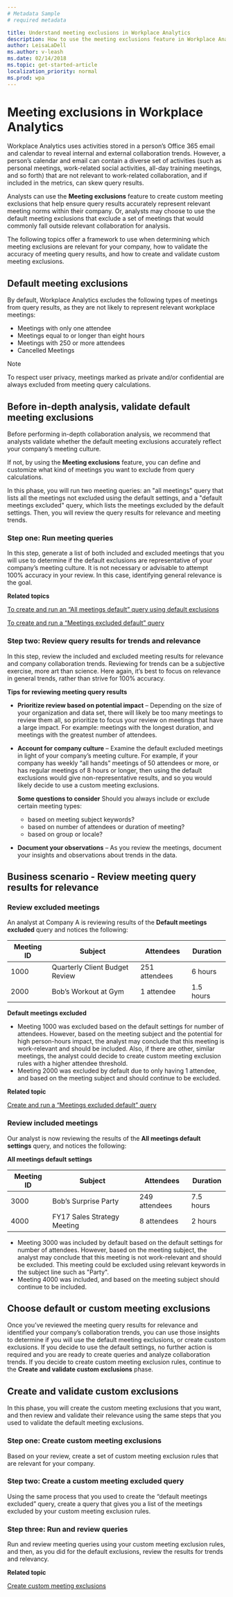 ```yaml
---
# Metadata Sample
# required metadata

title: Understand meeting exclusions in Workplace Analytics
description: How to use the meeting exclusions feature in Workplace Analytics. 
author: LeisaLaDell
ms.author: v-leash
ms.date: 02/14/2018
ms.topic: get-started-article
localization_priority: normal 
ms.prod: wpa
---
```

# Meeting exclusions in Workplace Analytics

Workplace Analytics uses activities stored in a person’s Office 365 email and calendar to reveal internal and external collaboration trends. However, a person’s calendar and email can contain a diverse set of activities (such as personal meetings, work-related social activities, all-day training meetings, and so forth) that are not relevant to work-related collaboration, and if included in the metrics, can skew query results.

Analysts can use the **Meeting exclusions** feature to create custom meeting exclusions that help ensure query results accurately represent relevant meeting norms within their company. Or, analysts may choose to use the default meeting exclusions that exclude a set of meetings that would commonly fall outside relevant collaboration for analysis.

The following topics offer a framework to use when determining which meeting exclusions are relevant for your company, how to validate the accuracy of meeting query results, and how to create and validate custom meeting exclusions.
## Default meeting exclusions
By default, Workplace Analytics excludes the following types of meetings from query results, as they are not likely to represent relevant workplace meetings:
* Meetings with only one attendee
* Meetings equal to or longer than eight hours
* Meetings with 250 or more attendees
* Cancelled Meetings

> [!Note]
 To respect user privacy, meetings marked as private and/or confidential are always excluded from meeting query calculations.

## Before in-depth analysis, validate default meeting exclusions
Before performing in-depth collaboration analysis, we recommend that analysts validate whether the default meeting exclusions accurately reflect your company’s meeting culture.

If not, by using the **Meeting exclusions** feature, you can define and customize what kind of meetings you want to exclude from query calculations.

In this phase, you will run two meeting queries: an "all meetings" query that lists all the meetings not excluded using the default settings, and a "default meetings excluded" query, which lists the meetings excluded by the default settings. Then, you will review the query results for relevance and meeting trends.

### Step one: Run meeting queries
In this step, generate a list of both included and excluded meetings that you will use to determine if the default exclusions are representative of your company’s meeting culture. It is not necessary or advisable to attempt 100% accuracy in your review. In this case, identifying general relevance is the goal.

**Related topics**

[To create and run an “All meetings default” query using default exclusions](Create-custom-meeting-exclusions-rules.md#create-and-run-an-all-meetings-default-query-using-default-meeting-exclusions) 

[To create and run a “Meetings excluded default” query](Create-custom-meeting-exclusions-rules.md#create-and-run-a-meetings-excluded-default-query) 

### Step two: Review query results for trends and relevance
In this step, review the included and excluded meeting results for relevance and company collaboration trends. Reviewing for trends can be a subjective exercise, more art than science. Here again, it’s best to focus on relevance in general trends, rather than strive for 100% accuracy.

**Tips for reviewing meeting query results**

* **Prioritize review based on potential impact** – Depending on the size of your organization and data set, there will likely be too many meetings to review them all, so prioritize to focus your review on meetings that have a large impact. For example: meetings with the longest duration, and meetings with the greatest number of attendees.

* **Account for company culture** – Examine the default excluded meetings in light of your company’s meeting culture. For example, if your company has weekly “all hands” meetings of 50 attendees or more, or has regular meetings of 8 hours or longer, then using the default exclusions would give non-representative results, and so you would likely decide to use a custom meeting exclusions.

  **Some questions to consider**
  Should you always include or exclude certain meeting types: 
  * based on meeting subject keywords?
  * based on number of attendees or duration of meeting?
  * based on group or locale?
  
* **Document your observations** – As you review the meetings, document your insights and observations about trends in the data.

## Business scenario - Review meeting query results for relevance
### Review excluded meetings
An analyst at Company A is reviewing results of the **Default meetings excluded** query and notices the following:

Meeting ID | Subject | Attendees | Duration
---------|---------- |---------|---------
 1000 | Quarterly Client Budget Review | 251 attendees |6 hours
 2000 | Bob’s Workout at Gym | 1 attendee | 1.5 hours

**Default meetings excluded**

* Meeting 1000 was excluded based on the default settings for number of attendees. However, based on the meeting subject and the potential for high person-hours impact, the analyst may conclude that this meeting is work-relevant and should be included. Also, if there are other, similar meetings, the analyst could decide to create custom meeting exclusion rules with a higher attendee threshold.
* Meeting 2000 was excluded by default due to only having 1 attendee, and based on the meeting subject and should continue to be excluded.

**Related topic** 

[Create and run a “Meetings excluded default” query](Create-custom-meeting-exclusions-rules.md#create-and-run-a-meetings-excluded-default-query) 

### Review included meetings
Our analyst is now reviewing the results of the **All meetings default settings** query, and notices the following:

**All meetings default settings**

Meeting ID | Subject | Attendees | Duration
---------|----------|--------- |---------
 3000 | Bob’s Surprise Party | 249 attendees | 7.5 hours
 4000 | FY17 Sales Strategy Meeting | 8 attendees | 2 hours


* Meeting 3000 was included by default based on the default settings for number of attendees. However, based on the meeting subject, the analyst may conclude that this meeting is not work-relevant and should be excluded. This meeting could be excluded using relevant keywords in the subject line such as "Party".
* Meeting 4000 was included, and based on the meeting subject should continue to be included.

## Choose default or custom meeting exclusions
Once you’ve reviewed the meeting query results for relevance and identified your company’s collaboration trends, you can use those insights to determine if you will use the default meeting exclusions, or create custom exclusions.
If you decide to use the default settings, no further action is required and you are ready to create queries and analyze collaboration trends.
If you decide to create custom meeting exclusion rules, continue to the **Create and validate custom exclusions** phase.

## Create and validate custom exclusions
In this phase, you will create the custom meeting exclusions that you want, and then review and validate their relevance using the same steps that you used to validate the default meeting exclusions.

### Step one: Create custom meeting exclusions
Based on your review, create a set of custom meeting exclusion rules that are relevant for your company. 

### Step two: Create a custom meeting excluded query
Using the same process that you used to create the “default meetings excluded” query, create a query that gives you a list of the meetings excluded by your custom meeting exclusion rules.

### Step three: Run and review queries
Run and review meeting queries using your custom meeting exclusion rules, and then, as you did for the default exclusions, review the results for trends and relevancy.

**Related topic**

[Create custom meeting exclusions](../Use/Create-custom-meeting-exclusions-rules.md)